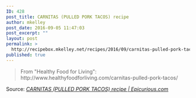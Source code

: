 ```yaml
---
ID: 428
post_title: CARNITAS (PULLED PORK TACOS) recipe
author: mkelley
post_date: 2016-09-05 11:47:03
post_excerpt: ""
layout: post
permalink: >
  http://recipebox.mkelley.net/recipes/2016/09/carnitas-pulled-pork-tacos/
published: true
---
```

<blockquote>From "Healthy Food for Living": http://www.healthyfoodforliving.com/carnitas-pulled-pork-tacos/</blockquote>
Source: <em><a href="http://www.epicurious.com/recipes/member/views/carnitas-pulled-pork-tacos-52190431">CARNITAS (PULLED PORK TACOS) recipe | Epicurious.com</a></em>